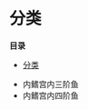 # 分类
<!-- START doctoc generated TOC please keep comment here to allow auto update -->
<!-- DON'T EDIT THIS SECTION, INSTEAD RE-RUN doctoc TO UPDATE -->
**目录**

- [分类](#%E5%88%86%E7%B1%BB)

<!-- END doctoc generated TOC please keep comment here to allow auto update -->


- 内鳍宫内三阶鱼
- 内鳍宫内四阶鱼
